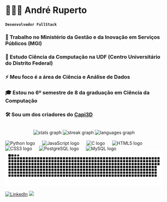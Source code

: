 # 👨🏻‍💻 André Ruperto

**`Desenvolvedor FullStack`**

<h3>🔭 Trabalho no Ministério da Gestão e da Inovação em Serviços Públicos (MGI)<br></h3>
<h3>🌱 Estudo Ciência da Computação na UDF (Centro Universitário do Distrito Federal)<br></h3>
<h3>⚡ Meu foco é a área de Ciência e Análise de Dados<br></h3>
<h3>🎓 Estou no 6º semestre de 8 da graduação em Ciência da Computação<br></h3>
<h3>🛠️ Sou um dos criadores do <a href="https://capi3d.com.br/">Capi3D</a><br></h3>
<br>
<div align="center">
  <img src="https://github-readme-stats.vercel.app/api?username=AndreRuperto&show_icons=true&include_all_commits=true&count_private=true&theme=merko&hide_border=false" height="150" alt="stats graph"  />
  <img src="https://streak-stats.demolab.com?user=AndreRuperto&locale=en&mode=daily&theme=merko&hide_border=false&border_radius=5" height="150" alt="streak graph"  />
  <img src="https://github-readme-stats.vercel.app/api/top-langs?username=AndreRuperto&locale=en&hide_title=false&layout=compact&card_width=320&langs_count=5&theme=merko&hide_border=false" height="150" alt="languages graph"  />
</div>
<br>
<div align="left">
  <img src="https://cdn.jsdelivr.net/gh/devicons/devicon/icons/python/python-original.svg" height="50" alt="Python logo"  />
  <img width="15" />
  <img src="https://cdn.jsdelivr.net/gh/devicons/devicon/icons/javascript/javascript-original.svg" height="50" alt="JavaScript logo"  />
  <img width="15" />
  <img src="https://cdn.jsdelivr.net/gh/devicons/devicon/icons/c/c-original.svg" height="50" alt="C logo"  />
  <img width="15" />
  <img src="https://cdn.jsdelivr.net/gh/devicons/devicon/icons/html5/html5-original.svg" height="50" alt="HTML5 logo"  />
  <img width="15" />
  <img src="https://cdn.jsdelivr.net/gh/devicons/devicon/icons/css3/css3-original.svg" height="50" alt="CSS3 logo"  />
  <img width="15" />
  <img src="https://cdn.jsdelivr.net/gh/devicons/devicon/icons/postgresql/postgresql-original.svg" height="50" alt="PostgreSQL logo"  />
  <img width="15" />
  <img src="https://cdn.jsdelivr.net/gh/devicons/devicon/icons/mysql/mysql-original.svg" height="50" alt="MySQL logo"  />
</div>

<img src="https://raw.githubusercontent.com/AndreRuperto/AndreRuperto/output/github-contribution-grid-snake.svg" alt="Snake animation" />

[![LinkedIn](https://img.shields.io/badge/LinkedIn-%230077B5.svg?logo=linkedin&logoColor=white)](https://linkedin.com/in/AndreRuperto) [![](https://visitcount.itsvg.in/api?id=AndreRuperto&icon=2&color=12)](https://visitcount.itsvg.in)
